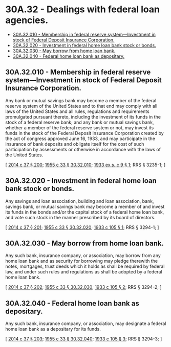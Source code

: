 # 30A.32 - Dealings with federal loan agencies.
* [30A.32.010 - Membership in federal reserve system—Investment in stock of Federal Deposit Insurance Corporation.](#30a32010---membership-in-federal-reserve-systeminvestment-in-stock-of-federal-deposit-insurance-corporation)
* [30A.32.020 - Investment in federal home loan bank stock or bonds.](#30a32020---investment-in-federal-home-loan-bank-stock-or-bonds)
* [30A.32.030 - May borrow from home loan bank.](#30a32030---may-borrow-from-home-loan-bank)
* [30A.32.040 - Federal home loan bank as depositary.](#30a32040---federal-home-loan-bank-as-depositary)
## 30A.32.010 - Membership in federal reserve system—Investment in stock of Federal Deposit Insurance Corporation.
Any bank or mutual savings bank may become a member of the federal reserve system of the United States and to that end may comply with all laws of the United States and all rules, regulations and requirements promulgated pursuant thereto, including the investment of its funds in the stock of a federal reserve bank; and any bank or mutual savings bank, whether a member of the federal reserve system or not, may invest its funds in the stock of the Federal Deposit Insurance Corporation created by the act of congress approved June 16, 1933, and may participate in the insurance of bank deposits and obligate itself for the cost of such participation by assessments or otherwise in accordance with the laws of the United States.

\[ [2014 c 37 § 200](https://lawfilesext.leg.wa.gov/biennium/2013-14/Pdf/Bills/Session%20Laws/Senate/6135.SL.pdf?cite=2014%20c%2037%20§%20200); [1955 c 33 § 30.32.010](https://leg.wa.gov/CodeReviser/documents/sessionlaw/1955c33.pdf?cite=1955%20c%2033%20§%2030.32.010); [1933 ex.s. c 9 § 1](https://leg.wa.gov/CodeReviser/documents/sessionlaw/1933ex1c9.pdf?cite=1933%20ex.s.%20c%209%20§%201); RRS § 3235-1; \]

## 30A.32.020 - Investment in federal home loan bank stock or bonds.
Any savings and loan association, building and loan association, bank, savings bank, or mutual savings bank may become a member of and invest its funds in the bonds and/or the capital stock of a federal home loan bank, and vote such stock in the manner prescribed by its board of directors.

\[ [2014 c 37 § 201](https://lawfilesext.leg.wa.gov/biennium/2013-14/Pdf/Bills/Session%20Laws/Senate/6135.SL.pdf?cite=2014%20c%2037%20§%20201); [1955 c 33 § 30.32.020](https://leg.wa.gov/CodeReviser/documents/sessionlaw/1955c33.pdf?cite=1955%20c%2033%20§%2030.32.020); [1933 c 105 § 1](https://leg.wa.gov/CodeReviser/documents/sessionlaw/1933c105.pdf?cite=1933%20c%20105%20§%201); RRS § 3294-1; \]

## 30A.32.030 - May borrow from home loan bank.
Any such bank, insurance company, or association, may borrow from any home loan bank and as security for borrowing may pledge therewith the notes, mortgages, trust deeds which it holds as shall be required by federal law, and under such rules and regulations as shall be adopted by a federal home loan bank.

\[ [2014 c 37 § 202](https://lawfilesext.leg.wa.gov/biennium/2013-14/Pdf/Bills/Session%20Laws/Senate/6135.SL.pdf?cite=2014%20c%2037%20§%20202); [1955 c 33 § 30.32.030](https://leg.wa.gov/CodeReviser/documents/sessionlaw/1955c33.pdf?cite=1955%20c%2033%20§%2030.32.030); [1933 c 105 § 2](https://leg.wa.gov/CodeReviser/documents/sessionlaw/1933c105.pdf?cite=1933%20c%20105%20§%202); RRS § 3294-2; \]

## 30A.32.040 - Federal home loan bank as depositary.
Any such bank, insurance company, or association, may designate a federal home loan bank as a depositary for its funds.

\[ [2014 c 37 § 203](https://lawfilesext.leg.wa.gov/biennium/2013-14/Pdf/Bills/Session%20Laws/Senate/6135.SL.pdf?cite=2014%20c%2037%20§%20203); [1955 c 33 § 30.32.040](https://leg.wa.gov/CodeReviser/documents/sessionlaw/1955c33.pdf?cite=1955%20c%2033%20§%2030.32.040); [1933 c 105 § 3](https://leg.wa.gov/CodeReviser/documents/sessionlaw/1933c105.pdf?cite=1933%20c%20105%20§%203); RRS § 3294-3; \]

